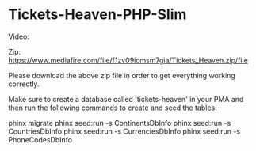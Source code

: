 # Tickets-Heaven-PHP-Slim

Video: 

Zip: https://www.mediafire.com/file/f1zv09iomsm7gia/Tickets_Heaven.zip/file

Please download the above zip file in order to get everything working correctly.

Make sure to create a database called 'tickets-heaven' in your PMA and then run the following commands to create and seed the tables:

phinx migrate
phinx seed:run -s ContinentsDbInfo
phinx seed:run -s CountriesDbInfo
phinx seed:run -s CurrenciesDbInfo
phinx seed:run -s PhoneCodesDbInfo
